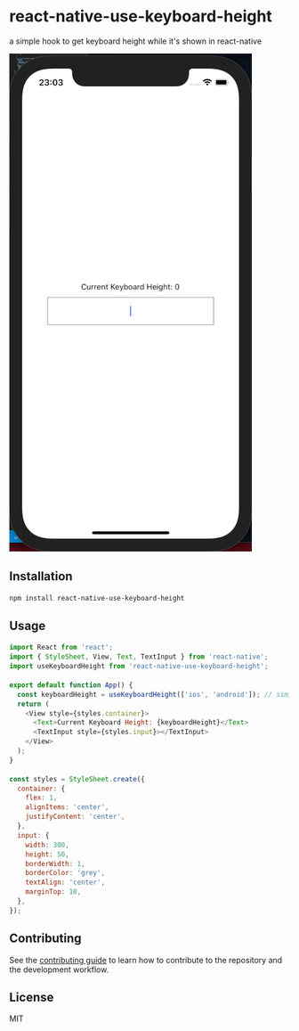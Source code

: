 # react-native-use-keyboard-height

a simple hook to get keyboard height while it's shown in react-native

![Demo](./sample.gif)

## Installation

```sh
npm install react-native-use-keyboard-height
```

## Usage

```js
import React from 'react';
import { StyleSheet, View, Text, TextInput } from 'react-native';
import useKeyboardHeight from 'react-native-use-keyboard-height';

export default function App() {
  const keyboardHeight = useKeyboardHeight(['ios', 'android']); // similar to const keyboardHeight = useKeyboardHeight(); 
  return (
    <View style={styles.container}>
      <Text>Current Keyboard Height: {keyboardHeight}</Text>
      <TextInput style={styles.input}></TextInput>
    </View>
  );
}

const styles = StyleSheet.create({
  container: {
    flex: 1,
    alignItems: 'center',
    justifyContent: 'center',
  },
  input: {
    width: 300,
    height: 50,
    borderWidth: 1,
    borderColor: 'grey',
    textAlign: 'center',
    marginTop: 10,
  },
});
```

## Contributing

See the [contributing guide](CONTRIBUTING.md) to learn how to contribute to the repository and the development workflow.

## License

MIT
